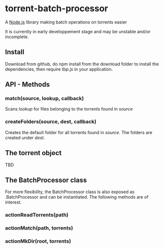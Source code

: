 # torrent-batch-processor
A [Node.js](https://nodejs.org) library making batch operations on torrents easier

It is currently in early developpement stage and may be unstable and/or incomplete.

## Install
Download from github, do npm install from the download folder to install the dependencies, then require tbp.js in your application.

## API - Methods

### match(source, lookup, callback)
Scans *lookup* for files belonging to the torrents found in *source*

### createFolders(source, dest, callback)
Creates the default folder for all torrents found in *source*. The folders are created under *dest*.

## The torrent object
TBD

## The BatchProcessor class
For more flexibility, the BatchProcessor class is also exposed as .BatchProcessor and can be instantiated. The following methods are of interest.

### actionReadTorrents(path)
### actionMatch(path, torrents)
### actionMkDir(root, torrents)